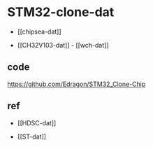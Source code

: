 
# STM32-clone-dat

- [[chipsea-dat]]

- [[CH32V103-dat]] - [[wch-dat]]


## code 

https://github.com/Edragon/STM32_Clone-Chip




## ref 

- [[HDSC-dat]]

- [[ST-dat]]